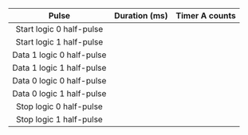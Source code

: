|           Pulse           | Duration (ms) | Timer A counts |
|:-------------------------:|:-------------:|:--------------:|
|  Start logic 0 half-pulse |               |                |
|  Start logic 1 half-pulse |               |                |
| Data 1 logic 0 half-pulse |               |                |
| Data 1 logic 1 half-pulse |               |                |
| Data 0 logic 0 half-pulse |               |                |
| Data 0 logic 1 half-pulse |               |                |
|  Stop logic 0 half-pulse  |               |                |
|  Stop logic 1 half-pulse  |               |                |